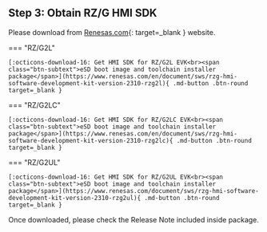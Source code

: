 ## Step 3: Obtain RZ/G HMI SDK

Please download from [Renesas.com](https://www.renesas.com/){: target=_blank } website.

=== "RZ/G2L"

    [:octicons-download-16: Get HMI SDK for RZ/G2L EVK<br><span class="btn-subtext">eSD boot image and toolchain installer package</span>](https://www.renesas.com/en/document/sws/rzg-hmi-software-development-kit-version-2310-rzg2l){ .md-button .btn-round target=_blank }

=== "RZ/G2LC"

    [:octicons-download-16: Get HMI SDK for RZ/G2LC EVK<br><span class="btn-subtext">eSD boot image and toolchain installer package</span>](https://www.renesas.com/en/document/sws/rzg-hmi-software-development-kit-version-2310-rzg2lc){ .md-button .btn-round target=_blank }

=== "RZ/G2UL"

    [:octicons-download-16: Get HMI SDK for RZ/G2UL EVK<br><span class="btn-subtext">eSD boot image and toolchain installer package</span>](https://www.renesas.com/document/sws/rzg-hmi-software-development-kit-version-2310-rzg2ul){ .md-button .btn-round target=_blank }

Once downloaded, please check the Release Note included inside package.

